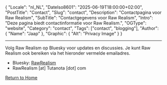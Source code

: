 ﻿{
  "Locale": "nl_NL",
  "DateIso8601": "2025-06-19T18:00:00+02:00",
  "PostTitle": "Contact",
  "Slug": "contact",
  "Description": "Contactpagina voor Raw Realism",
  "SubTitle": "Contactgegevens voor Raw Realism",
  "Intro": "Deze pagina biedt contactinformatie voor Raw Realism.",
  "OGType": "website",
  "Category": "contact",
  "Tags": ["contact", "blogging"],
  "Author": {
    "Name": "Jaap"
  },
  "Graphic": {
    "Alt": "Privacy Image"
  }
}

---

Volg Raw Realism op Bluesky voor updates en discussies. Je kunt Raw Realism ook bereiken via het hieronder vermelde emailadres.

- Bluesky: <a href="https://bsky.app/profile/rawrealism.com" target="_blank">RawRealism</a>
- RawRealism [at] Tutanota [dot] com

<div><a href="/">Return to Home</a></div>